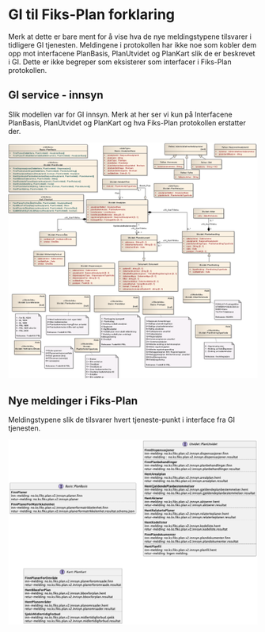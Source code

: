 # GI til Fiks-Plan forklaring

Merk at dette er bare ment for å vise hva de nye meldingstypene tilsvarer i tidligere GI tjenesten. 
Meldingene i protokollen har ikke noe som kobler dem opp mot interfacene PlanBasis, PlanUtvidet og PlanKart slik de er beskrevet i GI. 
Dette er ikke begreper som eksisterer som interfacer i Fiks-Plan protokollen. 


## GI service - innsyn
Slik modellen var for GI innsyn. Merk at her ser vi kun på Interfacene PlanBasis, PlanUtvidet og PlanKart og hva Fiks-Plan protokollen erstatter der.

![sekvensdiagram](gi-service.png)

## Nye meldinger i Fiks-Plan

Meldingstypene slik de tilsvarer hvert tjeneste-punkt i interface fra GI tjenesten. 


![sekvensdiagram](gi-service-til-fiks-plan-meldinger.png)